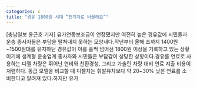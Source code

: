 ```yaml
---
categories: c
title: "경유 1800원 시대 “전기차로 바꿀래요”"
---
```

[충남일보 윤근호 기자] 유가연동보조금이 연장됐지만 여전히 높은 경유값에 시민들과 운송 종사자들은 부담을 떨쳐내지 못하는 모양새다.작년부터 올해 초까지 1400원~1500원대를 유지하던 경유값이 이를 훌쩍 넘어선 1800원 이상을 기록하고 있는 상황이기에 생계형 운송업계 종사자와 시민들은 부담감이 상당한 상황이다.경유를 연료로 사용하는 디젤 차량은 뛰어난 연비와 친환경성, 그리고 가솔린 차량 대비 연료 지출 비용이 저렴하다. 동급 모델을 비교할 때 디젤차는 휘발유차보다 약 20~30% 낮은 연료를 소비한다고 알려져 있다.하지만 유가